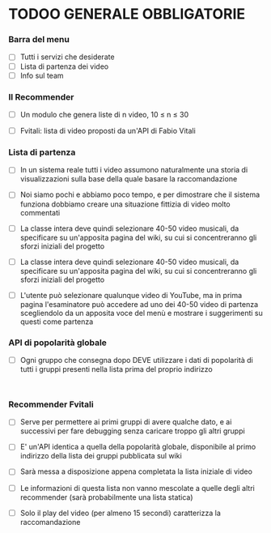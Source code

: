 # TODOO GENERALE OBBLIGATORIE


### Barra del menu 

- [ ] Tutti i servizi che desiderate 
- [ ] Lista di partenza dei video 
- [ ] Info sul team

###  Il Recommender

- [ ] Un modulo che genera liste di n video, 10 ≤ n ≤ 30
- [ ] Fvitali: lista di video proposti da un'API di Fabio Vitali


### Lista di partenza

- [ ] In un sistema reale tutti i video assumono naturalmente una storia di
    visualizzazioni sulla base della quale basare la raccomandazione
- [ ] Noi siamo pochi e abbiamo poco tempo, e per dimostrare che il
      sistema funziona dobbiamo creare una situazione fittizia di video
      molto commentati
- [ ] La classe intera deve quindi selezionare 40-50 video musicali, da
      specificare su un'apposita pagina del wiki, su cui si concentreranno gli
      sforzi iniziali del progetto       
- [ ] La classe intera deve quindi selezionare 40-50 video musicali, da
      specificare su un'apposita pagina del wiki, su cui si concentreranno gli
      sforzi iniziali del progetto 
- [ ] L'utente può selezionare qualunque video di YouTube, ma in prima
      pagina l'esaminatore può accedere ad uno dei 40-50 video di partenza
      scegliendolo da un apposita voce del menù e mostrare i suggerimenti
      su questi come partenza
      

### API di popolarità globale

- [ ] Ogni gruppo che consegna dopo DEVE utilizzare i dati di
      popolarità di tutti i gruppi presenti nella lista prima del
      proprio indirizzo
      
      ​
### Recommender Fvitali

- [ ] Serve per permettere ai primi gruppi di avere qualche dato,
      e ai successivi per fare debugging senza caricare troppo gli
      altri gruppi
- [ ] E' un'API identica a quella della popolarità globale,
      disponibile al primo indirizzo della lista dei gruppi pubblicata
      sul wiki
- [ ] Sarà messa a disposizione appena completata la lista iniziale
      di video
- [ ] Le informazioni di questa lista non vanno mescolate a quelle
      degli altri recommender (sarà probabilmente una lista
      statica)
      
  
- [ ] Solo il play del video (per almeno 15 secondi) caratterizza la
      raccomandazione
